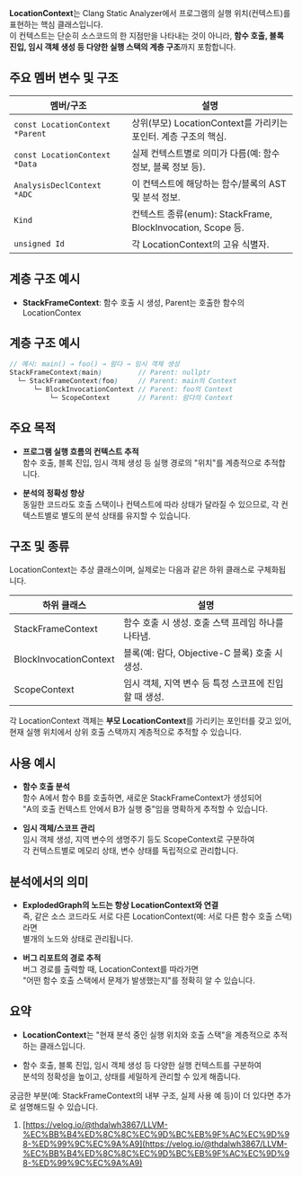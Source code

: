 
**LocationContext**는 Clang Static Analyzer에서 프로그램의 실행 위치(컨텍스트)를 표현하는 핵심 클래스입니다.  
이 컨텍스트는 단순히 소스코드의 한 지점만을 나타내는 것이 아니라, **함수 호출, 블록 진입, 임시 객체 생성 등 다양한 실행 스택의 계층 구조**까지 포함합니다.

## 주요 멤버 변수 및 구조


|멤버/구조|설명|
|---|---|
|`const LocationContext *Parent`|상위(부모) LocationContext를 가리키는 포인터. 계층 구조의 핵심.|
|`const LocationContext *Data`|실제 컨텍스트별로 의미가 다름(예: 함수 정보, 블록 정보 등).|
|`AnalysisDeclContext *ADC`|이 컨텍스트에 해당하는 함수/블록의 AST 및 분석 정보.|
|`Kind`|컨텍스트 종류(enum): StackFrame, BlockInvocation, Scope 등.|
|`unsigned Id`|각 LocationContext의 고유 식별자.|

## 계층 구조 예시

- **StackFrameContext**: 함수 호출 시 생성, Parent는 호출한 함수의 LocationContex
## 계층 구조 예시

```scss
// 예시: main() → foo() → 람다 → 임시 객체 생성
StackFrameContext(main)         // Parent: nullptr
  └─ StackFrameContext(foo)     // Parent: main의 Context
      └─ BlockInvocationContext // Parent: foo의 Context
          └─ ScopeContext       // Parent: 람다의 Context
```


## 주요 목적

- **프로그램 실행 흐름의 컨텍스트 추적**  
    함수 호출, 블록 진입, 임시 객체 생성 등 실행 경로의 "위치"를 계층적으로 추적합니다.
    
- **분석의 정확성 향상**  
    동일한 코드라도 호출 스택이나 컨텍스트에 따라 상태가 달라질 수 있으므로, 각 컨텍스트별로 별도의 분석 상태를 유지할 수 있습니다.
    

## 구조 및 종류

LocationContext는 추상 클래스이며, 실제로는 다음과 같은 하위 클래스로 구체화됩니다.

|하위 클래스|설명|
|---|---|
|StackFrameContext|함수 호출 시 생성. 호출 스택 프레임 하나를 나타냄.|
|BlockInvocationContext|블록(예: 람다, Objective-C 블록) 호출 시 생성.|
|ScopeContext|임시 객체, 지역 변수 등 특정 스코프에 진입할 때 생성.|

각 LocationContext 객체는 **부모 LocationContext**를 가리키는 포인터를 갖고 있어,  
현재 실행 위치에서 상위 호출 스택까지 계층적으로 추적할 수 있습니다.

## 사용 예시

- **함수 호출 분석**  
    함수 A에서 함수 B를 호출하면, 새로운 StackFrameContext가 생성되어  
    "A의 호출 컨텍스트 안에서 B가 실행 중"임을 명확하게 추적할 수 있습니다.
    
- **임시 객체/스코프 관리**  
    임시 객체 생성, 지역 변수의 생명주기 등도 ScopeContext로 구분하여  
    각 컨텍스트별로 메모리 상태, 변수 상태를 독립적으로 관리합니다.
    

## 분석에서의 의미

- **ExplodedGraph의 노드는 항상 LocationContext와 연결**  
    즉, 같은 소스 코드라도 서로 다른 LocationContext(예: 서로 다른 함수 호출 스택)라면  
    별개의 노드와 상태로 관리됩니다.
    
- **버그 리포트의 경로 추적**  
    버그 경로를 출력할 때, LocationContext를 따라가면  
    "어떤 함수 호출 스택에서 문제가 발생했는지"를 정확히 알 수 있습니다.
    

## 요약

- **LocationContext**는 "현재 분석 중인 실행 위치와 호출 스택"을 계층적으로 추적하는 클래스입니다.
    
- 함수 호출, 블록 진입, 임시 객체 생성 등 다양한 실행 컨텍스트를 구분하여  
    분석의 정확성을 높이고, 상태를 세밀하게 관리할 수 있게 해줍니다.
    

궁금한 부분(예: StackFrameContext의 내부 구조, 실제 사용 예 등)이 더 있다면 추가로 설명해드릴 수 있습니다.

1. [https://velog.io/@thdalwh3867/LLVM-%EC%BB%B4%ED%8C%8C%EC%9D%BC%EB%9F%AC%EC%9D%98-%ED%99%9C%EC%9A%A9](https://velog.io/@thdalwh3867/LLVM-%EC%BB%B4%ED%8C%8C%EC%9D%BC%EB%9F%AC%EC%9D%98-%ED%99%9C%EC%9A%A9)